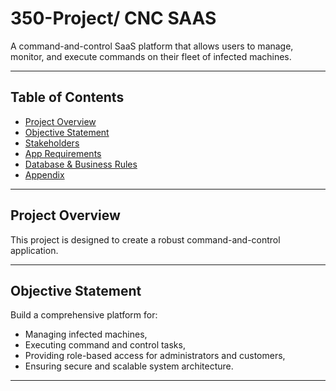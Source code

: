 # 350-Project/ CNC SAAS

A command-and-control SaaS platform that allows users to manage, monitor, and execute commands on their fleet of infected machines.

---

## Table of Contents

- [Project Overview](#project-overview)
- [Objective Statement](#objective-statement)
- [Stakeholders](#stakeholders)
- [App Requirements](#app-requirements)
- [Database & Business Rules](#database--business-rules)
- [Appendix](#appendix)

---

## Project Overview

This project is designed to create a robust command-and-control application.

---

## Objective Statement

Build a comprehensive platform for:
- Managing infected machines,
- Executing command and control tasks,
- Providing role-based access for administrators and customers,
- Ensuring secure and scalable system architecture.

---

